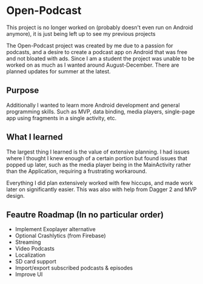 # Open-Podcast

This project is no longer worked on (probably doesn't even run on Android anymore), it is just being left up to see my previous projects


The Open-Podcast project was created by me due to a passion for podcasts, and a desire to create
a podcast app on Android that was free and not bloated with ads. Since I am a student the project
was unable to be worked on as much as I wanted around August-December. There are planned updates for
summer at the latest.

## Purpose

Additionally I wanted to learn more Android development and general programming skills. 
Such as MVP, data binding, media players, single-page app using fragments in a single activity, etc.

## What I learned

The largest thing I learned is the value of extensive planning. I had issues where I thought I knew
enough of a certain portion but found issues that popped up later, such as the media player being in
the MainActivity rather than the Application, requiring a frustrating workaround.

Everything I did plan extensively worked with few hiccups, and made work later on
significantly easier. This was also with help from Dagger 2 and MVP design. 

## Feautre Roadmap (In no particular order)

- Implement Exoplayer alternative
- Optional Crashlytics (from Firebase)
- Streaming
- Video Podcasts
- Localization
- SD card support
- Import/export subscribed podcasts & episodes
- Improve UI
